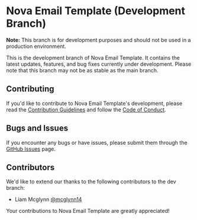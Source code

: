 # Nova Email Template (Development Branch)

**Note:** This branch is for development purposes and should not be used in a production environment.

This is the development branch of Nova Email Template. It contains the latest updates, features, and bug fixes currently under development. Please note that this branch may not be as stable as the main branch.

## Contributing

If you'd like to contribute to Nova Email Template's development, please read the [Contribution Guidelines](CONTRIBUTING.md) and follow the [Code of Conduct](CODE_OF_CONDUCT.md).

## Bugs and Issues

If you encounter any bugs or have issues, please submit them through the [GitHub Issues](https://github.com/Roqitt-Hosting/Nova/issues) page.

## Contributors

We'd like to extend our thanks to the following contributors to the dev branch:

- Liam Mcglynn [@mcglynn14](https://github.com/mcglynn14)

Your contributions to Nova Email Template are greatly appreciated!
